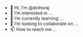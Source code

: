 - 👋 Hi, I’m @dinhsraj
- 👀 I’m interested in ...
- 🌱 I’m currently learning ...
- 💞️ I’m looking to collaborate on ...
- 📫 How to reach me ...

<!---
dinhsraj/dinhsraj is a ✨ special ✨ repository because its `README.md` (this file) appears on your GitHub profile.
You can click the Preview link to take a look at your changes.
--->
